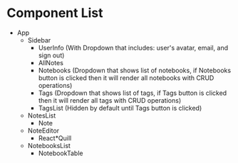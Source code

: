 # Component List

* App
	* Sidebar
		* UserInfo (With Dropdown that includes: user's avatar, email, and sign out)
		* AllNotes
		* Notebooks (Dropdown that shows list of notebooks, if Notebooks button is clicked then it will render all notebooks with CRUD operations)
		* Tags (Dropdown that shows list of tags, if Tags button is clicked then it will render all tags with CRUD operations)
		* TagsList (Hidden by default until Tags button is clicked)
	* NotesList
		* Note
	* NoteEditor
		* React*Quill
	* NotebooksList
		* NotebookTable
